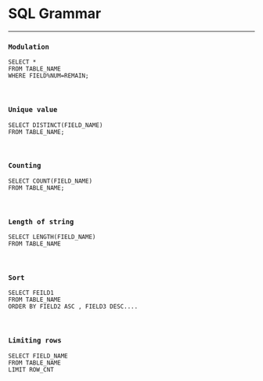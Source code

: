 # SQL Grammar

---

### `Modulation`

```mysql
SELECT *
FROM TABLE_NAME
WHERE FIELD%NUM=REMAIN;
```

​		

### `Unique value` 

```mysql
SELECT DISTINCT(FIELD_NAME)
FROM TABLE_NAME;
```

​	

### `Counting` 

```mysql
SELECT COUNT(FIELD_NAME)
FROM TABLE_NAME;
```

​	

### `Length of string` 

```mysql
SELECT LENGTH(FIELD_NAME)
FROM TABLE_NAME
```

​	

### `Sort`

```mysql
SELECT FEILD1
FROM TABLE_NAME
ORDER BY FIELD2 ASC , FIELD3 DESC....
```

​	

### `Limiting rows` 

```mysql
SELECT FIELD_NAME
FROM TABLE_NAME
LIMIT ROW_CNT
```

​	





